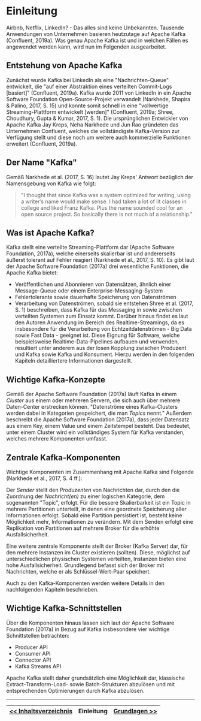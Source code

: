 # Einleitung

Airbnb, Netflix, LinkedIn? - Das alles sind keine Unbekannten. Tausende Anwendungen von Unternehmen basieren heutzutage auf Apache Kafka (Confluent, 2019a). Was genau Apache Kafka ist und in welchen Fällen es angewendet werden kann, wird nun im Folgenden ausgearbeitet.

## Entstehung von Apache Kafka
Zunächst wurde Kafka bei LinkedIn als eine "Nachrichten-Queue" entwickelt, die "auf einer Abstraktion eines verteilten Commit-Logs [basiert]" (Confluent, 2019a). Kafka wurde 2011 von LinkedIn in ein Apache Software Foundation Open-Source-Projekt verwandelt (Narkhede, Shapira & Palino, 2017, S. 15) und konnte somit schnell in eine "vollwertige Streaming-Plattform entwickelt [werden]" (Confluent, 2019a; Shree, Choudhury, Gupta & Kumar, 2017, S. 1). Die ursprünglichen Entwickler von Apache Kafka Jay Kreps, Neha Narkhede und Jun Rao gründeten das Unternehmen Confluent, welches die vollständigste Kafka-Version zur Verfügung stellt und diese noch um weitere auch kommerzielle Funktionen erweitert (Confluent, 2019a).

## Der Name "Kafka"
Gemäß Narkhede et al. (2017, S. 16) lautet Jay Kreps' Antwort bezüglich der Namensgebung von Kafka wie folgt:
> "I thought that since Kafka was a system optimized for writing, using a writer’s name would make sense. I had taken a lot of lit classes in college and liked Franz Kafka. Plus the name sounded cool for an open source project. So basically there is not much of a relationship."

## Was ist Apache Kafka?
Kafka stellt eine verteilte Streaming-Plattform dar (Apache Software Foundation, 2017a), welche einerseits skalierbar ist und andererseits äußerst tolerant auf Fehler reagiert (Narkhede et al., 2017, S. 10). Es gibt laut der Apache Software Foundation (2017a) drei wesentliche Funktionen, die Apache Kafka bietet:
- Veröffentlichen und Abonnieren von Datensätzen, ähnlich einer Message-Queue oder einem Enterprise-Messaging-System
- Fehlertolerante sowie dauerhafte Speicherung von Datenströmen
- Verarbeitung von Datenströmen, sobald sie entstehen
Shree et al. (2017, S. 1) beschreiben, dass Kafka für das Messaging in sowie zwischen verteilten Systemen zum Einsatz kommt. Darüber hinaus findet es laut den Autoren Anwendung im Bereich des Realtime-Streamings, da es insbesondere für die Verarbeitung von Echtzeitdatenströmen - Big Data sowie Fast Data - geeignet ist. Diese Eignung für Software, welche beispielsweise Realtime-Data-Pipelines aufbauen und verwenden, resultiert unter anderem aus der losen Kopplung zwischen Produzent und Kafka sowie Kafka und Konsument. Hierzu werden in den folgenden Kapiteln detailliertere Informationen dargestellt.

## Wichtige Kafka-Konzepte
Gemäß der Apache Software Foundation (2017a) läuft Kafka in einem *Cluster* aus einem oder mehreren Servern, die sich auch über mehrere Daten-Center erstrecken können. "Datenströme eines Kafka-Clusters werden dabei in Kategorien gespeichert, die man *Topics* nennt." Außerdem beschreibt die Apache Software Foundation (2017a), dass jeder Datensatz aus einem Key, einem Value und einem Zeitstempel besteht.
Das bedeutet, unter einem Cluster wird ein vollständiges System für Kafka verstanden, welches mehrere Komponenten umfasst.

## Zentrale Kafka-Komponenten
Wichtige Komponenten im Zusammenhang mit Apache Kafka sind Folgende (Narkhede et al., 2017, S. 4 ff.):

Der *Sender* stellt den *Produzenten* von Nachrichten dar, durch den die Zuordnung der *Nachricht(en)* zu einer logischen Kategorie, dem sogenannten "Topic", erfolgt. Für die bessere Skalierbarkeit ist ein Topic in mehrere Partitionen unterteilt, in denen eine geordnete Speicherung aller Informationen erfolgt. Sobald eine Partition persistiert ist, besteht keine Möglichkeit mehr, Informationen zu verändern. Mit dem Senden erfolgt eine Replikation von Partitionen auf mehrere Broker für die erhöhte Ausfallsicherheit.

Eine weitere zentrale Komponente stellt der Broker (Kafka Server) dar, für den mehrere Instanzen im Cluster existieren (sollten). Diese, möglichst auf unterschiedlichen physischen Systemen verteilten, Instanzen bieten eine hohe Ausfallsicherheit. Grundlegend befasst sich der Broker mit Nachrichten, welche er als Schlüssel-Wert-Paar speichert.

Auch zu den Kafka-Komponenten werden weitere Details in den nachfolgenden Kapiteln beschrieben.

## Wichtige Kafka-Schnittstellen
Über die Komponenten hinaus lassen sich laut der Apache Software Foundation (2017a) in Bezug auf Kafka insbesondere vier wichtige Schnittstellen betrachten:

- Producer API
- Consumer API
- Connector API
- Kafka Streams API

Apache Kafka stellt daher grundsätzlich eine Möglichkeit dar, klassische Extract-Transform-Load- sowie Batch-Strukturen abzulösen und mit entsprechenden Optimierungen durch Kafka abzulösen.

---

| [<< Inhaltsverzeichnis](README.md) | Einleitung | [Grundlagen >>](02_grundlagen.md) |
|------------------------------------|------------|-----------------------------------|
